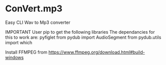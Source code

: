 # ConVert.mp3
Easy CLI Wav to Mp3 converter

IMPORTANT
User pip to get the following libraries
The dependancies for this to work are:
pyfiglet
from pydub import AudioSegment
from pydub.utils import which

Install FFMPEG from https://www.ffmpeg.org/download.html#build-windows
